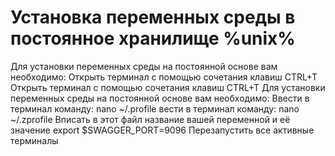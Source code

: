 # Установка переменных среды в постоянное хранилище %unix%

<procedure id="env_install_unix">
    <step>
        Для установки переменных среды на постоянной основе вам необходимо:
        <tabs>
            <tab title="Linux">
                Открыть терминал с помощью сочетания клавиш <shortcut>CTRL+T</shortcut>
            </tab>
            <tab title="MacOS">
                Открыть терминал с помощью сочетания клавиш <shortcut>CTRL+T</shortcut>
            </tab>
        </tabs>
    </step>
    <step>
        Для установки переменных среды на постоянной основе вам необходимо:
        <tabs>
            <tab title="Linux">
                Ввести в терминал команду:
                <code-block>
                    nano ~/.profile
                </code-block>
            </tab>
            <tab title="MacOS">
               вести в терминал команду:
                <code-block>
                    nano ~/.zprofile
                </code-block>
            </tab>
        </tabs>
    </step>
    <step>
        Вписать в этот файл название вашей переменной и её значение
                <code-block>
                    export $SWAGGER_PORT=9096
                </code-block>
    </step>
     <step>
            Перезапустить все активные терминалы
    </step>
</procedure>